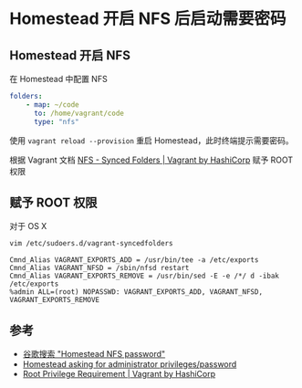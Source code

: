 # Homestead 开启 NFS 后启动需要密码

## Homestead 开启 NFS

在 Homestead 中配置 NFS

``` yaml {4}
folders:
    - map: ~/code
      to: /home/vagrant/code
      type: "nfs"
```

使用 `vagrant reload --provision` 重启 Homestead，此时终端提示需要密码。

根据 Vagrant 文档 [NFS - Synced Folders | Vagrant by HashiCorp][1] 赋予 ROOT 权限

## 赋予 ROOT 权限

对于 OS X  

``` bash
vim /etc/sudoers.d/vagrant-syncedfolders
```

```
Cmnd_Alias VAGRANT_EXPORTS_ADD = /usr/bin/tee -a /etc/exports
Cmnd_Alias VAGRANT_NFSD = /sbin/nfsd restart
Cmnd_Alias VAGRANT_EXPORTS_REMOVE = /usr/bin/sed -E -e /*/ d -ibak /etc/exports
%admin ALL=(root) NOPASSWD: VAGRANT_EXPORTS_ADD, VAGRANT_NFSD, VAGRANT_EXPORTS_REMOVE
```

## 参考

- [谷歌搜索 "Homestead NFS password"][2]
- [Homestead asking for administrator privileges/password][3]
- [Root Privilege Requirement | Vagrant by HashiCorp][1]

[1]: https://www.vagrantup.com/docs/synced-folders/nfs.html#root-privilege-requirement
[2]: https://www.google.com/search?q=Homestead++NFS+password
[3]: https://laracasts.com/discuss/channels/general-discussion/homestead-asking-for-admin-password